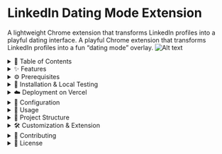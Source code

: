 # LinkedIn Dating Mode Extension
A lightweight Chrome extension that transforms LinkedIn profiles into a playful dating interface.
A playful Chrome extension that transforms LinkedIn profiles into a fun “dating mode” overlay.
![Alt text]([image-url-or-path](https://github.com/viveknair6915/linkedin-dating-extension/blob/main/Screenshots/Screenshot%20(3).png))

<details>
  <summary>📑 Table of Contents</summary>

  1. [Features](#features)  
  2. [Prerequisites](#prerequisites)  
  3. [Installation & Local Testing](#installation--local-testing)  
  4. [Deployment on Vercel](#deployment-on-vercel)  
  5. [Configuration](#configuration)  
  6. [Usage](#usage)  
  7. [Project Structure](#project-structure)  
  8. [Customization & Extension](#customization--extension)  
  9. [Contributing](#contributing)  
  10. [License](#license)
</details>

<details>
  <summary>✨ Features</summary>

  - **Dating Overlay**: Injects a styled card on profile pages with name, prompt, and “Send Crush” button.  
  - **Toggle Control**: Enable/disable via popup checkbox.  
  - **SPA Compatibility**: Works with LinkedIn’s dynamic navigation.  
  - **Lightweight**: Pure JavaScript + CSS, no frameworks.  
  - **Customizable**: Easily tweak text, styles, and behavior.
</details>

<details>
  <summary>⚙️ Prerequisites</summary>

  - **Chrome Browser** (v88+)  
  - **Node.js & npm** (for CLI tools)  
  - **Git** (version control)  
  - **Vercel CLI** (for deployment)
</details>

<details>
  <summary>🚀 Installation & Local Testing</summary>

  1. **Clone the repo**  
     ```bash
     git clone https://github.com/<your-username>/linkedin-dating-extension.git
     cd linkedin-dating-extension
     ```
  2. **Add icons** in `icons/` (icon16.png, icon48.png, icon128.png).  
  3. **Load in Chrome**  
     - Go to `chrome://extensions/`  
     - Enable **Developer mode**  
     - Click **Load unpacked** → select project folder  
  4. **Enable Dating Mode** via the extension’s popup checkbox.  
  5. **Test** on any LinkedIn profile: overlay appears; click **Send Crush**.
</details>

<details>
  <summary>☁️ Deployment on Vercel</summary>

  1. **Prepare ZIP**  
     ```bash
     zip -r linkedin-dating-extension.zip *
     mkdir public
     mv linkedin-dating-extension.zip public/
     ```
  2. **Add Landing Page** (`index.html` at root):
     ```html
     <!DOCTYPE html>
     <html lang="en">
     <head>
       <meta charset="UTF-8"/>
       <meta name="viewport" content="width=device-width,initial-scale=1.0"/>
       <title>LinkedIn Dating Mode</title>
       <style>
         body { font-family: Arial, sans-serif; max-width:600px; margin:40px auto; text-align:center; }
         a.button { padding:12px 24px; background:#ff3377; color:#fff; border-radius:8px; text-decoration:none; }
       </style>
     </head>
     <body>
       <h1>LinkedIn Dating Mode</h1>
       <p>Turn LinkedIn into a playful dating site!</p>
       <a class="button" href="/linkedin-dating-extension.zip" download>Download ZIP</a>
       <h2>Install</h2>
       <ol style="text-align:left;">
         <li>Extract ZIP.</li>
         <li>Open <code>chrome://extensions/</code>.</li>
         <li>Enable Developer mode.</li>
         <li>Load unpacked → selected folder.</li>
       </ol>
     </body>
     </html>
     ```
  3. **Deploy**  
     ```bash
     npm install -g vercel
     vercel login
     vercel --prod
     ```
     - Preset: **Other**  
     - Output directory: `public`  
  4. **Share** your live URL (e.g. `https://<your-project>.vercel.app`), with ZIP at `/linkedin-dating-extension.zip`.
</details>

<details>
  <summary>🔧 Configuration</summary>

  - **chrome.storage.sync** key:  
    - `datingMode` (boolean) — toggle overlay  
  - **content.js**: adjust text, selectors, button behavior  
  - **styles.css**: customize colors, fonts, positioning
</details>

<details>
  <summary>🎯 Usage</summary>

  1. Click the extension icon → toggle **Dating Mode**.  
  2. Visit any LinkedIn profile to see and interact with the overlay.  
  3. Use for demos, pranks, or team-building fun!
</details>

<details>
  <summary>📁 Project Structure</summary>

  ```bash
  linkedin-dating-extension/
  ├── icons/
  │   ├── icon16.png
  │   ├── icon48.png
  │   └── icon128.png
  ├── content.js
  ├── manifest.json
  ├── popup.html
  ├── popup.js
  ├── styles.css
  ├── index.html           
  ├── README.md
  └── public/
      └── linkedin-dating-extension.zip
```

</details> <details> <summary>🛠️ Customization & Extension</summary>
UI Enhancements: animations, custom graphics

Backend Hooks: log “crush” events or send notifications

Cross-browser: adapt manifest.json for Firefox/Edge

</details> <details> <summary>🤝 Contributing</summary>
Fork & clone.

Create a branch: git checkout -b feature/name.

Commit & push.

Open a Pull Request.

</details> <details> <summary>📜 License</summary>
MIT © Vivek

</details>
